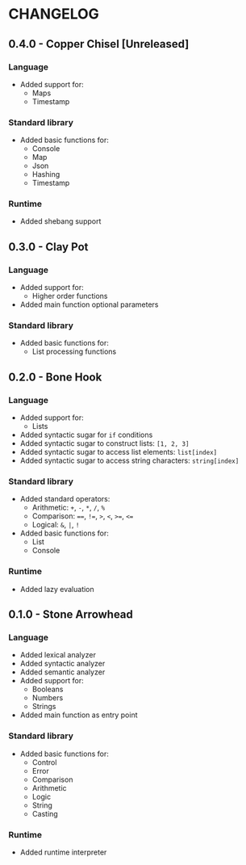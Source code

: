 # CHANGELOG

## 0.4.0 - Copper Chisel [Unreleased]

### Language

* Added support for:
    - Maps
    - Timestamp

### Standard library

* Added basic functions for:
    - Console
    - Map
    - Json
    - Hashing
    - Timestamp

### Runtime

* Added shebang support

## 0.3.0 - Clay Pot

### Language

* Added support for:
    - Higher order functions
* Added main function optional parameters

### Standard library

* Added basic functions for:
    - List processing functions

## 0.2.0 - Bone Hook

### Language

* Added support for:
    - Lists
* Added syntactic sugar for `if` conditions
* Added syntactic sugar to construct lists: `[1, 2, 3]`
* Added syntactic sugar to access list elements: `list[index]`
* Added syntactic sugar to access string characters: `string[index]`

### Standard library

* Added standard operators:
    - Arithmetic: `+`, `-`, `*`, `/`, `%`
    - Comparison: `==`, `!=`, `>`, `<`, `>=`, `<=`
    - Logical: `&`, `|`, `!`
* Added basic functions for:
    - List
    - Console

### Runtime

* Added lazy evaluation

## 0.1.0 - Stone Arrowhead

### Language

* Added lexical analyzer
* Added syntactic analyzer
* Added semantic analyzer
* Added support for:
    - Booleans
    - Numbers
    - Strings
* Added main function as entry point

### Standard library

* Added basic functions for:
    - Control
    - Error
    - Comparison
    - Arithmetic
    - Logic
    - String
    - Casting

### Runtime

* Added runtime interpreter